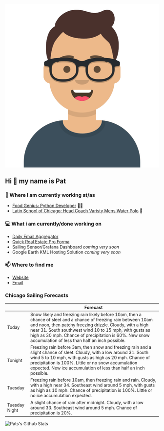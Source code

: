 [![Social banner for p-j-falconer](https://raw.githubusercontent.com/P-J-FALCONER/P-J-FALCONER/master/assets/avataaars.svg)](https://patfalconer.com/)
## Hi :wave: my name is Pat

### 💼 Where I am currently working at/as
- [Food Genius: Python Developer](https://getfoodgenius.com/) 🍔🐍
- [Latin School of Chicago: Head Coach Varisty Mens Water Polo](https://www.latinschool.org/) 🤽


### 💻 What i am currently/done working on
 - [Daily Email Aggregator](https://github.com/P-J-FALCONER/dott_daily_mail)
 - [Quick Real Estate Pro Forma](https://github.com/P-J-FALCONER/henry)
 - Sailing Sensor/Grafana Dashboard *coming very soon*
 - Google Earth KML Hosting Solution *coming very soon*

### 📫 Where to find me
 - [Website](https://patfalconer.com/)
 - [Email](mailto:patrick.j.falconer@gmail.com)


### Chicago Sailing Forecasts
|   | Forecast  |
|---|---|
| Today | Snow likely and freezing rain likely before 10am, then a chance of sleet and a chance of freezing rain between 10am and noon, then patchy freezing drizzle. Cloudy, with a high near 31. South southwest wind 10 to 15 mph, with gusts as high as 30 mph. Chance of precipitation is 60%. New snow accumulation of less than half an inch possible. |
| Tonight | Freezing rain before 3am, then snow and freezing rain and a slight chance of sleet. Cloudy, with a low around 31. South wind 5 to 10 mph, with gusts as high as 20 mph. Chance of precipitation is 100%. Little or no snow accumulation expected. New ice accumulation of less than half an inch possible. |
| Tuesday | Freezing rain before 10am, then freezing rain and rain. Cloudy, with a high near 34. Southeast wind around 5 mph, with gusts as high as 10 mph. Chance of precipitation is 100%. Little or no ice accumulation expected. |
| Tuesday Night | A slight chance of rain after midnight. Cloudy, with a low around 33. Southeast wind around 5 mph. Chance of precipitation is 20%. |

![Pats's Github Stats](https://github-readme-stats.vercel.app/api?username=p-j-falconer&show_icons=true&theme=radical)

